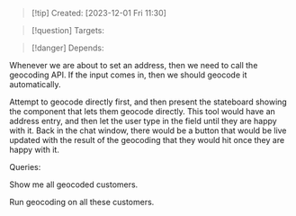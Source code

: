 
>[!tip] Created: [2023-12-01 Fri 11:30]

>[!question] Targets: 

>[!danger] Depends: 

Whenever we are about to set an address, then we need to call the geocoding API.
If the input comes in, then we should geocode it automatically.

Attempt to geocode directly first, and then present the stateboard showing the component that lets them geocode directly.  This tool would have an address entry, and then let the user type in the field until they are happy with it.  Back in the chat window, there would be a button that would be live updated with the result of the geocoding that they would hit once they are happy with it.

Queries:

Show me all geocoded customers.

Run geocoding on all these customers.
